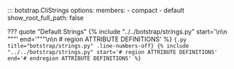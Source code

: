 <!-- prettier-ignore -->
::: botstrap.CliStrings
    options:
      members:
        - compact
        - default
      show_root_full_path: false

<!-- prettier-ignore -->
??? quote "Default Strings"
    {%
      include "../../botstrap/strings.py"
      start='\n\n    """'
      end='"""\n\n    # region ATTRIBUTE DEFINITIONS'
    %}
    ```{.py title="botstrap/strings.py" .line-numbers-off}
    {%
      include "../../botstrap/strings.py"
      start='# region ATTRIBUTE DEFINITIONS'
      end='# endregion ATTRIBUTE DEFINITIONS'
    %}
    ```
